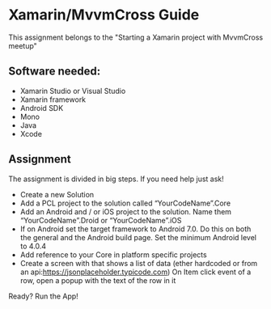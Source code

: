 # Xamarin/MvvmCross Guide
This assignment belongs to the "Starting a Xamarin project with MvvmCross meetup"

## Software needed:
- Xamarin Studio or Visual Studio
- Xamarin framework
- Android SDK
- Mono
- Java
- Xcode

## Assignment 
The assignment is divided in big steps. If you need help just ask!

- Create a new Solution
- Add a PCL project to the solution called “YourCodeName”.Core
- Add an Android and / or iOS project to the solution. Name them “YourCodeName”.Droid or “YourCodeName”.iOS
- If on Android set the target framework to Android 7.0. Do this on both the general and the Android build page. Set the minimum Android level to 4.0.4
- Add reference to your Core in platform specific projects
- Create a screen with that shows a list of data (ether hardcoded or from an api:https://jsonplaceholder.typicode.com) On Item click event of a row, open a popup with the text of the row in it


Ready?
Run the App!